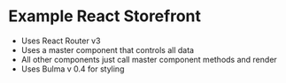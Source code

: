# Example React Storefront
- Uses React Router v3
- Uses a master component that controls all data
- All other components just call master component methods and render
- Uses Bulma v 0.4 for styling